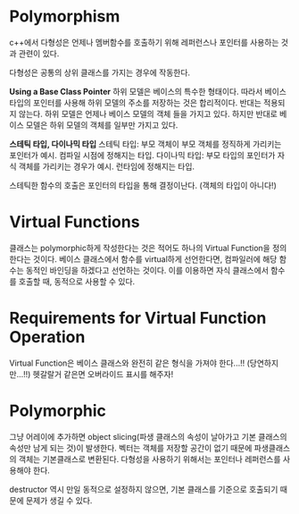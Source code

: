 Polymorphism
=
c++에서 다형성은 언제나 멤버함수를 호출하기 위해 레퍼런스나 포인터를 사용하는 것과 관련이 있다.

다형성은 공통의 상위 클래스를 가지는 경우에 작동한다. 

**Using a Base Class Pointer**
하위 모델은 베이스의 특수한 형태이다. 따라서 베이스 타입의 포인터를 사용해 하위 모델의 주소를 저장하는 것은 합리적이다. 반대는 적용되지 않는다. 하위 모델은 언제나 베이스 모델의 객체 들을 가지고 있다. 하지만 반대로 베이스 모델은 하위 모델의 객체를 일부만 가지고 있다. 

**스테틱 타입, 다이나믹 타입**
스테틱 타입: 부모 객체이 부모 객체를 정직하게 가리키는 포인터가 예시. 컴파일 시점에 정해지는 타입.
다이나믹 타입: 부모 타입의 포인터가 자식 객체를 가리키는 경우가 예시. 런타임에 정해지는 타입.

스테틱한 함수의 호출은 포인터의 타입을 통해 결정이난다. (객체의 타입이 아니다!)

Virtual Functions
=
클래스는 polymorphic하게 작성한다는 것은 적어도 하나의 Virtual Function을 정의한다는 것이다.
베이스 클래스에서 함수를 virtual하게 선언한다면, 컴파일러에 해당 함수는 동적인 바인딩을 하겠다고 선언하는 것이다.
이를 이용하면 자식 클래스에서 함수를 호출할 때, 동적으로 사용할 수 있다.

Requirements for Virtual Function Operation
=
Virtual Function은 베이스 클래스와 완전히 같은 형식을 가져야 한다...!! (당연하지만...!!)
헷갈랄거 같은면 오버라이드 표시를 해주자!

Polymorphic
=
그냥 어레이에 추가하면 object slicing(파생 클래스의 속성이 날아가고 기본 클래스의 속성만 남게 되는 것)이 발생한다.
벡터는 객체를 저장할 공간이 없기 때문에 파생클래스의 객체는 기본클래스로 변환된다. 
다형성을 사용하기 위해서는 포인터나 레퍼런스를 사용해야 한다.

destructor 역시 만일 동적으로 설정하지 않으면, 기본 클래스를 기준으로 호출되기 때문에 문제가 생길 수 있다.


